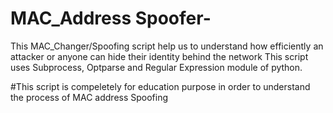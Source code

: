 # MAC_Address Spoofer-


This MAC_Changer/Spoofing script help us to understand how efficiently an attacker or anyone can hide their identity behind the network 
This script uses Subprocess, Optparse and Regular Expression module of python.


























#This script is compeletely for education purpose in order to understand the process of MAC address Spoofing
